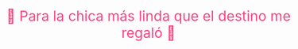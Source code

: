 <!DOCTYPE html>
<html lang="es">
<head>
  <meta charset="UTF-8">
  <title>🌸 Proyecto Primavera</title>
  <meta name="viewport" content="width=device-width, initial-scale=1.0">
  <style>
    * {
      margin: 0;
      padding: 0;
      box-sizing: border-box;
    }

    body {
      font-family: 'Segoe UI', sans-serif;
      overflow: hidden;
      height: 100vh;
      background: #fff0f5;
      display: flex;
      align-items: center;
      justify-content: center;
      color: white;
    }

    .hidden {
      display: none;
    }

    .fade-in {
      animation: fadeIn 1s ease-in-out forwards;
    }

    @keyframes fadeIn {
      from { opacity: 0; transform: scale(0.95); }
      to { opacity: 1; transform: scale(1); }
    }

    .centered {
      position: absolute;
      text-align: center;
      padding: 20px;
    }

    .frase {
      font-size: 2em;
      color: #ff4081;
    }

    .serendipia {
      font-size: 3em;
      font-weight: bold;
      color: #ff66b2;
    }

    .corazones {
      position: absolute;
      width: 100%;
      height: 100%;
      pointer-events: none;
      overflow: hidden;
    }

    .corazon {
      position: absolute;
      font-size: 2em;
      opacity: 0.6;
      animation: flotar 8s infinite ease-in;
    }

    @keyframes flotar {
      0% {
        transform: translateY(100vh) scale(1);
        opacity: 1;
      }
      100% {
        transform: translateY(-10vh) scale(1.5);
        opacity: 0;
      }
    }

    #girasol-container {
      position: absolute;
      top: 0;
      left: 0;
      background: black;
      color: white;
      width: 100vw;
      height: 100vh;
      display: none;
      flex-direction: column;
      align-items: center;
      justify-content: center;
      padding: 20px;
    }

    .header-text {
      color: white;
      font-size: 1.2em;
      margin-bottom: 30px;
      text-align: center;
    }

    svg {
      width: 350px;
      height: 350px;
    }

    .petalo {
      fill: none;
      stroke: yellow;
      stroke-width: 1;
      opacity: 0.7;
    }

    .centro {
      fill: brown;
    }

    .tallo {
      width: 20px;
      height: 150px;
      background: green;
      margin-top: -40px;
    }

    .flor:hover {
      transform: rotate(360deg);
      transition: transform 3s ease-in-out;
    }

    .flor {
      transition: transform 1s;
    }

    audio {
      display: none;
    }

  </style>
</head>
<body>

  <!-- 🎵 Música -->
  <audio autoplay loop>
    <source src="https://cdn.pixabay.com/audio/2022/03/15/audio_b1695b48e1.mp3" type="audio/mp3">
    Tu navegador no soporta audio.
  </audio>

  <!-- 🌸 ETAPA 1 -->
  <div class="centered frase" id="etapa1">
    🌸 Para la chica más linda que el destino me regaló 💖
  </div>

  <!-- 💫 ETAPA 2 -->
  <div class="centered serendipia hidden" id="etapa2">
    💫 SERENDIPIA 💫
  </div>

  <!-- 💖 Corazones flotantes -->
  <div class="corazones" id="corazones"></div>

  <!-- 🌻 ETAPA 3: FLOR -->
  <div id="girasol-container">
    <div class="header-text">
      🌼 En cada rincón donde miras, la primavera está escribiendo poesía con colores. 🌼
    </div>
    <div class="flor">
      <svg viewBox="0 0 200 200" xmlns="http://www.w3.org/2000/svg">
        <g transform="translate(100,100)">
          <g id="petalos"></g>
          <circle class="centro" r="20" />
        </g>
      </svg>
      <div class="tallo"></div>
    </div>
  </div>

  <!-- 🎯 SCRIPT -->
  <script>
    // 💖 Corazones flotantes
    const corazonesContainer = document.getElementById('corazones');
    const emojis = ['💖','💘','💕','❤️','🌸','💗','💞','🌷'];
    for (let i = 0; i < 25; i++) {
      const c = document.createElement('div');
      c.className = 'corazon';
      c.style.left = Math.random() * 100 + 'vw';
      c.style.animationDelay = (Math.random() * 8) + 's';
      c.innerText = emojis[Math.floor(Math.random() * emojis.length)];
      corazonesContainer.appendChild(c);
    }

    // 🕒 Transiciones automáticas
    setTimeout(() => {
      document.getElementById('etapa1').classList.add('hidden');
      document.getElementById('etapa2').classList.remove('hidden');
      document.getElementById('etapa2').classList.add('fade-in');
    }, 5000); // Después de 5s

    setTimeout(() => {
      document.getElementById('etapa2').classList.add('hidden');
      document.getElementById('corazones').classList.add('hidden');
      document.getElementById('girasol-container').style.display = 'flex';
      generarFlor();
    }, 8000); // Después de 5 + 3s

    // 🌻 Flor dinámica
    function generarFlor() {
      const svgNS = "http://www.w3.org/2000/svg";
      const group = document.getElementById("petalos");

      for (let i = 0; i < 36; i++) {
        const path = document.createElementNS(svgNS, "path");
        let d = "M0 0";

        for (let j = 0; j < 18; j++) {
          const r = 40 + j * 2;
          const angle = (Math.PI / 9);
          const x = r * Math.cos(angle);
          const y = r * Math.sin(angle);
          d += ` L ${x} ${y}`;
        }

        path.setAttribute("d", d);
        path.setAttribute("transform", `rotate(${i * 10})`);
        path.setAttribute("class", "petalo");
        group.appendChild(path);
      }
    }
  </script>

</body>
</html>

